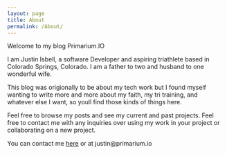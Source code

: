 ```yaml
---
layout: page
title: About
permalink: /About/
---
```


<p>Welcome to my blog Primarium.IO </p>
<p>I am Justin Isbell, a software Developer and aspiring triathlete based in Colorado Springs, Colorado. I am a father to two and husband to one wonderful wife.
</p>

<p>This blog was origionally to be about my tech work but I found myself wanting to write more and more about my faith, my tri training, and whatever else I want, so youll find those kinds of things here.</p>

<p>Feel free to browse my posts and see my current and past projects. Feel free to contact me with any inquiries over using my work in your project or collaborating on a new project.</p>

<p>You can contact me <a class="aboutlink" href="https://www.primarium.io/contact">here</a> or at justin@primarium.io</p>